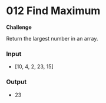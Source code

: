 # 012 Find Maximum

**Challenge**

Return the largest number in an array.

### Input

- [10, 4, 2, 23, 15]

### Output

- 23
